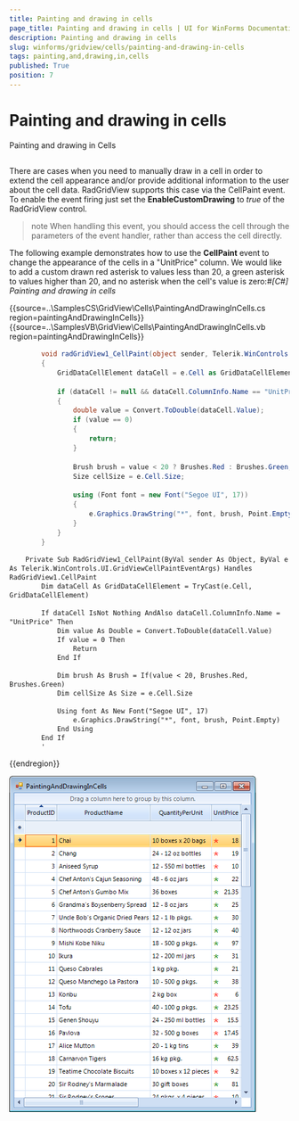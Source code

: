 ```yaml
---
title: Painting and drawing in cells
page_title: Painting and drawing in cells | UI for WinForms Documentation
description: Painting and drawing in cells
slug: winforms/gridview/cells/painting-and-drawing-in-cells
tags: painting,and,drawing,in,cells
published: True
position: 7
---
```


# Painting and drawing in cells



Painting and drawing in Cells

## 

There are cases when you need to manually draw in a cell in order to extend the cell appearance and/or provide additional 
      	information to the user about the cell data. RadGridView supports this case via the CellPaint event. To enable the event firing
      	just set the __EnableCustomDrawing__ to *true* of the RadGridView control. 

>note When handling this event, you should access the cell through the parameters of the event handler, rather than access the cell directly.
>


The following example demonstrates how to use the __CellPaint__ event to change the appearance of the cells in a "UnitPrice" column.
      	We would like to add a custom drawn red asterisk to values less than 20, a green asterisk to values higher than 20, and no asterisk when the cell's
      	value is zero:#_[C#] Painting and drawing in cells_

	



{{source=..\SamplesCS\GridView\Cells\PaintingAndDrawingInCells.cs region=paintingAndDrawingInCells}} 
{{source=..\SamplesVB\GridView\Cells\PaintingAndDrawingInCells.vb region=paintingAndDrawingInCells}} 

````C#
        void radGridView1_CellPaint(object sender, Telerik.WinControls.UI.GridViewCellPaintEventArgs e)
        {
            GridDataCellElement dataCell = e.Cell as GridDataCellElement;

            if (dataCell != null && dataCell.ColumnInfo.Name == "UnitPrice")
            {
                double value = Convert.ToDouble(dataCell.Value);
                if (value == 0)
                {
                    return;
                }

                Brush brush = value < 20 ? Brushes.Red : Brushes.Green;
                Size cellSize = e.Cell.Size;

                using (Font font = new Font("Segoe UI", 17))
                {
                    e.Graphics.DrawString("*", font, brush, Point.Empty);
                }
            }
        }
````
````VB.NET
    Private Sub RadGridView1_CellPaint(ByVal sender As Object, ByVal e As Telerik.WinControls.UI.GridViewCellPaintEventArgs) Handles RadGridView1.CellPaint
        Dim dataCell As GridDataCellElement = TryCast(e.Cell, GridDataCellElement)

        If dataCell IsNot Nothing AndAlso dataCell.ColumnInfo.Name = "UnitPrice" Then
            Dim value As Double = Convert.ToDouble(dataCell.Value)
            If value = 0 Then
                Return
            End If

            Dim brush As Brush = If(value < 20, Brushes.Red, Brushes.Green)
            Dim cellSize As Size = e.Cell.Size

            Using font As New Font("Segoe UI", 17)
                e.Graphics.DrawString("*", font, brush, Point.Empty)
            End Using
        End If
        '
````

{{endregion}} 


![gridview-cells-painting-and-drawing-in-cells 001](images/gridview-cells-painting-and-drawing-in-cells001.png)
